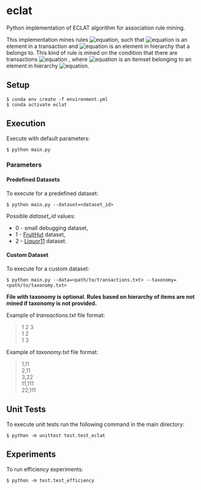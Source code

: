 # eclat
Python implementation of ECLAT algorithm for association rule mining.

This implementation mines rules ![equation](https://latex.codecogs.com/svg.image?{\color{Emerald}a&space;\to&space;Ah}), such that
![equation](https://latex.codecogs.com/svg.image?{\color{Emerald}a}) is an element in a transaction and
![equation](https://latex.codecogs.com/svg.image?{\color{Emerald}Ah}) is an element in hierarchy that a belongs to.
This kind of rule is mined on the condition that there are transactions
![equation](https://latex.codecogs.com/svg.image?{\color{Emerald}t&space;:&space;t&space;\supset&space;(a,b),&space;\;&space;&space;a&space;\in&space;E(Ah),&space;\;&space;&space;b&space;\in&space;E(Ah)})
, where ![equation](https://latex.codecogs.com/svg.image?{\color{Emerald}E(y)}) is an itemset belonging to an element in hierarchy
![equation](https://latex.codecogs.com/svg.image?{\color{Emerald}y}).

## Setup
```shell
$ conda env create -f environment.yml
$ conda activate eclat
```

## Execution
Execute with default parameters:
```shell
$ python main.py
```

### Parameters

#### Predefined Datasets
To execute for a predefined dataset:
```shell
$ python main.py --dataset=<dataset_id>
```
Possible _dataset_id_ values:
* 0 - small debugging dataset,
* 1 - [FruitHut](http://www.philippe-fournier-viger.com/spmf/datasets/fruithut_original.txt) dataset,
* 2 - [Liquor11](http://www.philippe-fournier-viger.com/spmf/liquor_11frequent.txt) dataset.

#### Custom Dataset
To execute for a custom dataset:
```shell
$ python main.py --data=<path/to/transactions.txt> --taxonomy=<path/to/taxonomy.txt>
```
**File with taxonomy is optional. Rules based on hierarchy of items are not mined if taxonomy is not provided.**

Example of _transactions.txt_ file format:
> 1 2 3  
> 1 2  
> 1 3

Example of _taxonomy.txt_ file format:
> 1,11  
> 2,11  
> 3,22  
> 11,111  
> 22,111

## Unit Tests
To execute unit tests run the following command in the main directory:
```shell
$ python -m unittest test.test_eclat
```

## Experiments
To run efficiency experiments:
```shell
$ python -m test.test_efficiency
```